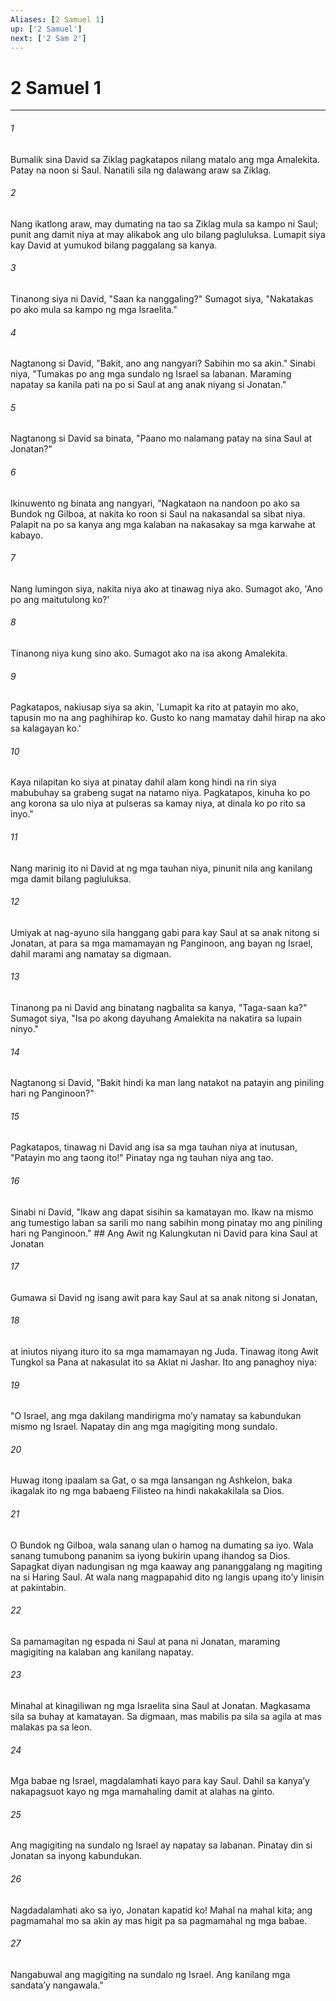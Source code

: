 ```yaml
---
Aliases: [2 Samuel 1]
up: ['2 Samuel']
next: ['2 Sam 2']
---
```

# 2 Samuel 1

***






















###### 1 










Bumalik sina David sa Ziklag pagkatapos nilang matalo ang mga Amalekita. Patay na noon si Saul. Nanatili sila ng dalawang araw sa Ziklag. 





















###### 2 










Nang ikatlong araw, may dumating na tao sa Ziklag mula sa kampo ni Saul; punit ang damit niya at may alikabok ang ulo bilang pagluluksa. Lumapit siya kay David at yumukod bilang paggalang sa kanya. 





















###### 3 










Tinanong siya ni David, "Saan ka nanggaling?" Sumagot siya, "Nakatakas po ako mula sa kampo ng mga Israelita." 





















###### 4 










Nagtanong si David, "Bakit, ano ang nangyari? Sabihin mo sa akin." Sinabi niya, "Tumakas po ang mga sundalo ng Israel sa labanan. Maraming napatay sa kanila pati na po si Saul at ang anak niyang si Jonatan." 





















###### 5 










Nagtanong si David sa binata, "Paano mo nalamang patay na sina Saul at Jonatan?" 





















###### 6 










Ikinuwento ng binata ang nangyari, "Nagkataon na nandoon po ako sa Bundok ng Gilboa, at nakita ko roon si Saul na nakasandal sa sibat niya. Palapit na po sa kanya ang mga kalaban na nakasakay sa mga karwahe at kabayo. 





















###### 7 










Nang lumingon siya, nakita niya ako at tinawag niya ako. Sumagot ako, 'Ano po ang maitutulong ko?' 





















###### 8 










Tinanong niya kung sino ako. Sumagot ako na isa akong Amalekita. 





















###### 9 










Pagkatapos, nakiusap siya sa akin, 'Lumapit ka rito at patayin mo ako, tapusin mo na ang paghihirap ko. Gusto ko nang mamatay dahil hirap na ako sa kalagayan ko.' 





















###### 10 










Kaya nilapitan ko siya at pinatay dahil alam kong hindi na rin siya mabubuhay sa grabeng sugat na natamo niya. Pagkatapos, kinuha ko po ang korona sa ulo niya at pulseras sa kamay niya, at dinala ko po rito sa inyo." 





















###### 11 










Nang marinig ito ni David at ng mga tauhan niya, pinunit nila ang kanilang mga damit bilang pagluluksa. 





















###### 12 










Umiyak at nag-ayuno sila hanggang gabi para kay Saul at sa anak nitong si Jonatan, at para sa mga mamamayan ng Panginoon, ang bayan ng Israel, dahil marami ang namatay sa digmaan. 





















###### 13 










Tinanong pa ni David ang binatang nagbalita sa kanya, "Taga-saan ka?" Sumagot siya, "Isa po akong dayuhang Amalekita na nakatira sa lupain ninyo." 





















###### 14 










Nagtanong si David, "Bakit hindi ka man lang natakot na patayin ang piniling hari ng Panginoon?" 





















###### 15 










Pagkatapos, tinawag ni David ang isa sa mga tauhan niya at inutusan, "Patayin mo ang taong ito!" Pinatay nga ng tauhan niya ang tao. 





















###### 16 










Sinabi ni David, "Ikaw ang dapat sisihin sa kamatayan mo. Ikaw na mismo ang tumestigo laban sa sarili mo nang sabihin mong pinatay mo ang piniling hari ng Panginoon." ## Ang Awit ng Kalungkutan ni David para kina Saul at Jonatan 





















###### 17 










Gumawa si David ng isang awit para kay Saul at sa anak nitong si Jonatan, 





















###### 18 










at iniutos niyang ituro ito sa mga mamamayan ng Juda. Tinawag itong Awit Tungkol sa Pana at nakasulat ito sa Aklat ni Jashar. Ito ang panaghoy niya: 





















###### 19 










"O Israel, ang mga dakilang mandirigma moʼy namatay sa kabundukan mismo ng Israel. Napatay din ang mga magigiting mong sundalo. 





















###### 20 










Huwag itong ipaalam sa Gat, o sa mga lansangan ng Ashkelon, baka ikagalak ito ng mga babaeng Filisteo na hindi nakakakilala sa Dios. 





















###### 21 










O Bundok ng Gilboa, wala sanang ulan o hamog na dumating sa iyo. Wala sanang tumubong pananim sa iyong bukirin upang ihandog sa Dios. Sapagkat diyan nadungisan ng mga kaaway ang pananggalang ng magiting na si Haring Saul. At wala nang magpapahid dito ng langis upang itoʼy linisin at pakintabin. 





















###### 22 










Sa pamamagitan ng espada ni Saul at pana ni Jonatan, maraming magigiting na kalaban ang kanilang napatay. 





















###### 23 










Minahal at kinagiliwan ng mga Israelita sina Saul at Jonatan. Magkasama sila sa buhay at kamatayan. Sa digmaan, mas mabilis pa sila sa agila at mas malakas pa sa leon. 





















###### 24 










Mga babae ng Israel, magdalamhati kayo para kay Saul. Dahil sa kanyaʼy nakapagsuot kayo ng mga mamahaling damit at alahas na ginto. 





















###### 25 










Ang magigiting na sundalo ng Israel ay napatay sa labanan. Pinatay din si Jonatan sa inyong kabundukan. 





















###### 26 










Nagdadalamhati ako sa iyo, Jonatan kapatid ko! Mahal na mahal kita; ang pagmamahal mo sa akin ay mas higit pa sa pagmamahal ng mga babae. 





















###### 27 










Nangabuwal ang magigiting na sundalo ng Israel. Ang kanilang mga sandataʼy nangawala."
